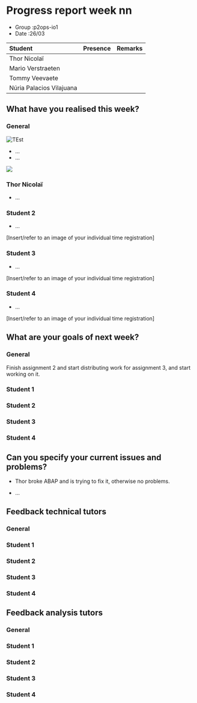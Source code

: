 # Progress report week nn

* Group :p2ops-io1
* Date  :26/03

| Student  | Presence | Remarks |
| :---     | :---     | :---    |
| Thor Nicolaï |          |         |
| Mario Verstraeten |          |         |
| Tommy Veevaete |          |         |
| Núria Palacios Vilajuana |          |         |

## What have you realised this week?

### General

![TEst](https://i.imgur.com/A7i8PPS.jpg)
* ...
* ...

![](https://i.imgur.com/QIbGvnd.png)

### Thor Nicolaï

* ...



### Student 2

* ...

[Insert/refer to an image of your individual time registration]

### Student 3

* ...

[Insert/refer to an image of your individual time registration]

### Student 4

* ...

[Insert/refer to an image of your individual time registration]

## What are your goals of next week?

### General

Finish assignment 2 and start distributing work for assignment 3, and start working on it.

### Student 1
### Student 2
### Student 3
### Student 4

## Can you specify your current issues and problems?

* Thor broke ABAP and is trying to fix it, otherwise no problems.

* ...

## Feedback technical tutors

### General

### Student 1
### Student 2
### Student 3
### Student 4

## Feedback analysis tutors

### General

### Student 1
### Student 2
### Student 3
### Student 4
